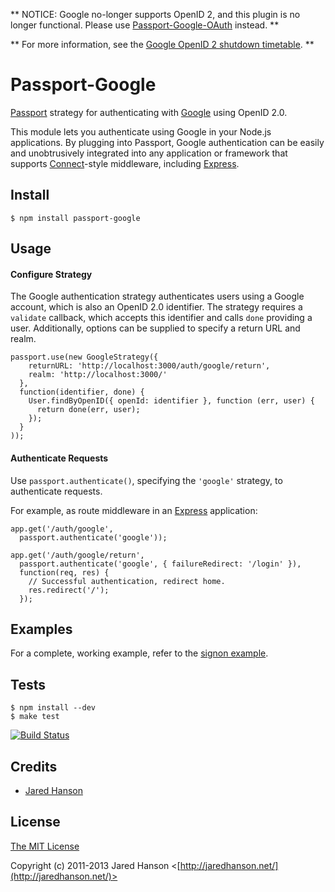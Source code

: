 ** NOTICE: Google no-longer supports OpenID 2, and this plugin is no longer functional. Please use [Passport-Google-OAuth](https://github.com/jaredhanson/passport-google-oauth) instead. **

** For more information, see the [Google OpenID 2 shutdown timetable](https://developers.google.com/identity/protocols/OpenID2Migration#shutdown-timetable). **

# Passport-Google

[Passport](http://passportjs.org/) strategy for authenticating with [Google](http://www.google.com/)
using OpenID 2.0.

This module lets you authenticate using Google in your Node.js applications.
By plugging into Passport, Google authentication can be easily and
unobtrusively integrated into any application or framework that supports
[Connect](http://www.senchalabs.org/connect/)-style middleware, including
[Express](http://expressjs.com/).

## Install

    $ npm install passport-google

## Usage

#### Configure Strategy

The Google authentication strategy authenticates users using a Google account,
which is also an OpenID 2.0 identifier.  The strategy requires a `validate`
callback, which accepts this identifier and calls `done` providing a user.
Additionally, options can be supplied to specify a return URL and realm.

    passport.use(new GoogleStrategy({
        returnURL: 'http://localhost:3000/auth/google/return',
        realm: 'http://localhost:3000/'
      },
      function(identifier, done) {
        User.findByOpenID({ openId: identifier }, function (err, user) {
          return done(err, user);
        });
      }
    ));

#### Authenticate Requests

Use `passport.authenticate()`, specifying the `'google'` strategy, to
authenticate requests.

For example, as route middleware in an [Express](http://expressjs.com/)
application:

    app.get('/auth/google',
      passport.authenticate('google'));

    app.get('/auth/google/return', 
      passport.authenticate('google', { failureRedirect: '/login' }),
      function(req, res) {
        // Successful authentication, redirect home.
        res.redirect('/');
      });

## Examples

For a complete, working example, refer to the [signon example](https://github.com/jaredhanson/passport-google/tree/master/examples/signon).

## Tests

    $ npm install --dev
    $ make test

[![Build Status](https://secure.travis-ci.org/jaredhanson/passport-google.png)](http://travis-ci.org/jaredhanson/passport-google)

## Credits

  - [Jared Hanson](http://github.com/jaredhanson)

## License

[The MIT License](http://opensource.org/licenses/MIT)

Copyright (c) 2011-2013 Jared Hanson <[http://jaredhanson.net/](http://jaredhanson.net/)>
